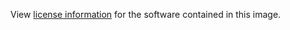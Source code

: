 View [license
information](https://github.com/crate/crate/blob/master/LICENSE.txt) for the
software contained in this image.
